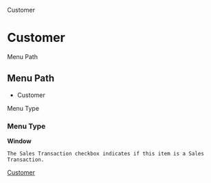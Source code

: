 
Customer
# Customer



Menu Path
## Menu Path



- Customer

Menu Type
### Menu Type

**Window**

```
The Sales Transaction checkbox indicates if this item is a Sales Transaction.
```

[Customer](../../window-customer.md)